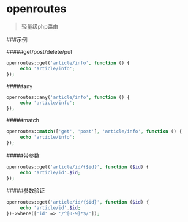 # openroutes
>轻量级php路由

###示例

#####get/post/delete/put

```php
openroutes::get('article/info', function () {
     echo 'article/info';
});
```
#####any
```php
openroutes::any('article/info', function () {
     echo 'article/info';
});
```
#####match
```php
openroutes::match(['get', 'post'], 'article/info', function () {
     echo 'article/info';
});
```
#####带参数
```php
openroutes::get('article/id/{$id}', function ($id) {
     echo 'article/id'.$id;
});
```
#####参数验证
```php
openroutes::get('article/id/{$id}', function ($id) {
     echo 'article/id'.$id;
})->where(['id' => '/^[0-9]*$/']);
```
